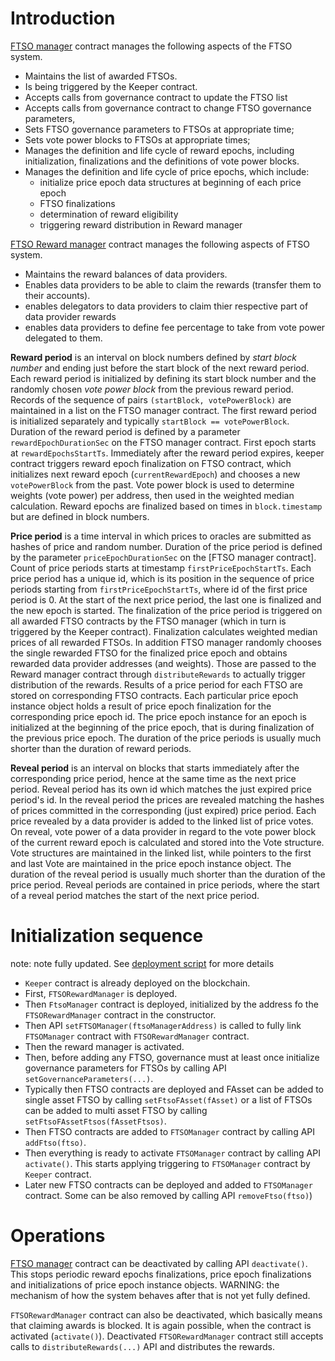 
# Introduction

[FTSO manager] contract manages the following aspects of the FTSO system.

- Maintains the list of awarded FTSOs.
- Is being triggered by the Keeper contract.
- Accepts calls from governance contract to update the FTSO list
- Accepts calls from governance contract to change FTSO governance parameters,
- Sets FTSO governance parameters to FTSOs at appropriate time;
- Sets vote power blocks to FTSOs at appropriate times;
- Manages the definition and life cycle of reward epochs, including initialization, finalizations and the definitions of vote power blocks.
- Manages the definition and life cycle of price epochs, which include:
   - initialize price epoch data structures at beginning of each price epoch
   - FTSO finalizations
   - determination of reward eligibility
   - triggering reward distribution in Reward manager

[FTSO Reward manager] contract manages the following aspects of FTSO system.

- Maintains the reward balances of data providers.
- Enables data providers to be able to claim the rewards (transfer them to their accounts).
- enables delegators to data providers to claim thier respective part of data provider rewards
- enables data providers to define fee percentage to take from vote power delegated to them.

**Reward period** is an interval on block numbers defined by *start block number* and ending just before the start block of the next reward period. Each reward period is initialized by defining its start block number and the randomly chosen *vote power block* from the previous reward period. Records of the sequence of pairs `(startBlock, votePowerBlock)` are maintained in a list on the FTSO manager contract. The first reward period is initialized separately and typically `startBlock == votePowerBlock`. Duration of the reward period is defined by a parameter `rewardEpochDurationSec` on the FTSO manager contract. First epoch starts at `rewardEpochsStartTs`. Immediately after the reward period expires, keeper contract triggers reward epoch finalization on FTSO contract, which initializes next reward epoch (`currentRewardEpoch`) and chooses a new `votePowerBlock` from the past. Vote power block is used to determine weights (vote power) per address, then used in the weighted median calculation. Reward epochs are finalized based on times in `block.timestamp` but are defined in block numbers.

**Price period** is a time interval in which prices to oracles are submitted as hashes of price and random number. Duration of the price period is defined by the parameter `priceEpochDurationSec` on the [FTSO manager contract]. Count of price periods starts at timestamp `firstPriceEpochStartTs`. Each price period has a unique id, which is its position in the sequence of price periods starting from `firstPriceEpochStartTs`, where id of the first price period is 0. At the start of the next price period, the last one is finalized and the new epoch is started. The finalization of the price period is triggered on all awarded FTSO contracts by the FTSO manager (which in turn is triggered by the Keeper contract). Finalization calculates weighted median prices of all rewarded FTSOs. In addition FTSO manager randomly chooses the single rewarded FTSO for the finalized price epoch and obtains rewarded data provider addresses (and weights). Those are passed to the Reward manager contract through `distributeRewards` to actually trigger distribution of the rewards. Results of a price period for each FTSO are stored on corresponding FTSO contracts. Each particular price epoch instance object holds a result of price epoch finalization for the corresponding price epoch id. The price epoch instance for an epoch is initialized at the beginning of the price epoch, that is during finalization of the previous price epoch. The duration of the price periods is usually much shorter than the duration of reward periods. 

**Reveal period** is an interval on blocks that starts immediately after the corresponding price period, hence at the same time as the next price period. Reveal period has its own id which matches the just expired price period's id. In the reveal period the prices are revealed matching the hashes of prices committed in the corresponding (just expired) price period. Each price revealed by a data provider is added to the linked list of price votes. On reveal, vote power of a data provider in regard to the vote power block of the current reward epoch is calculated and stored into the Vote structure. Vote structures are maintained in the linked list, while pointers to the first and last Vote are maintained in the price epoch instance object. The duration of the reveal period is usually much shorter than the duration of the price period. Reveal periods are contained in price periods, where the start of a reveal period matches the start of the next price period.

# Initialization sequence
note: note fully updated.
See [deployment script](../../scripts/deploy-contracts.ts) for more details

- `Keeper` contract is already deployed on the blockchain.
- First, `FTSORewardManager` is deployed.
- Then `FtsoManager` contract is deployed, initialized by the address fo the `FTSORewardManager` contract in the constructor.
- Then API `setFTSOManager(ftsoManagerAddress)` is called to fully link `FTSOManager` contract with `FTSORewardManager` contract.
- Then the reward manager is activated.
- Then, before adding any FTSO, governance must at least once initialize governance parameters for FTSOs by calling API `setGovernanceParameters(...)`.
- Typically then FTSO contracts are deployed and FAsset can be added to single asset FTSO by calling `setFtsoFAsset(fAsset)` or a list of FTSOs can be added to multi asset FTSO by calling `setFtsoFAssetFtsos(fAssetFtsos)`.
- Then FTSO contracts are added to `FTSOManager` contract by calling API `addFtso(ftso)`.
- Then everything is ready to activate `FTSOManager` contract by calling API `activate()`. This starts applying triggering to `FTSOManager` contract by `Keeper` contract.
- Later new FTSO contracts can be deployed and added to `FTSOManager` contract. Some can be also removed by calling API `removeFtso(ftso)`)

# Operations

[FTSO manager] contract can be deactivated by calling API `deactivate()`. This stops periodic reward epochs finalizations, price epoch finalizations and initializations of price epoch instance objects. WARNING: the mechanism of how the system behaves after that is not yet fully defined.

`FTSORewardManager` contract can also be deactivated, which basically means that claiming awards is blocked. It is again possible, when the contract is activated (`activate()`). Deactivated `FTSORewardManager` contract still accepts calls to `distributeRewards(...)` API and distributes the rewards. 

[FTSO manager]: ../../contracts/ftso/implementation/FTSOManager.sol "FTSO Manager"
[FTSO Reward manager]: ../../contracts/ftso/implementation/FTSORewarwdManager.sol "FTSO Reward Manager"
